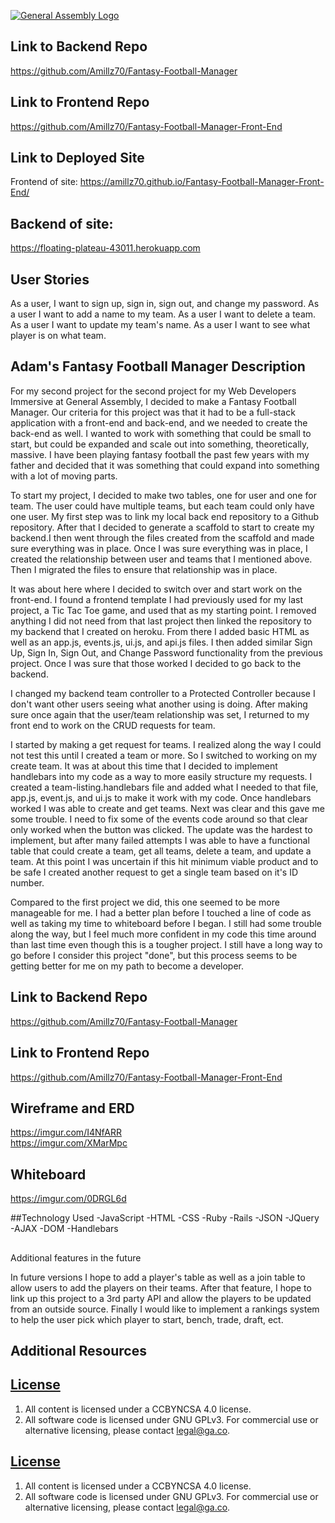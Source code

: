 [![General Assembly Logo](https://camo.githubusercontent.com/1a91b05b8f4d44b5bbfb83abac2b0996d8e26c92/687474703a2f2f692e696d6775722e636f6d2f6b6538555354712e706e67)](https://generalassemb.ly/education/web-development-immersive)

##
## Link to Backend Repo
https://github.com/Amillz70/Fantasy-Football-Manager

## Link to Frontend Repo
https://github.com/Amillz70/Fantasy-Football-Manager-Front-End

## Link to Deployed Site
Frontend of site:
https://amillz70.github.io/Fantasy-Football-Manager-Front-End/

## Backend of site:
https://floating-plateau-43011.herokuapp.com


## User Stories

As a user, I want to sign up, sign in, sign out, and change my password.
As a user I want to add a name to my team.
As a user I want to delete a team.
As a user I want to update my team's name.
As a user I want to see what player is on what team.

## Adam's Fantasy Football Manager Description
For my second project for the second project for my Web Developers Immersive at General Assembly, I decided to make a Fantasy Football Manager. Our criteria for this project was that it had to be a full-stack application with a front-end and back-end, and we needed to create the back-end as well. I wanted to work with something that could be small to start, but could be expanded and scale out into something, theoretically, massive. I have been playing fantasy football the past few years with my father and decided that it was something that could expand into something with a lot of moving parts.

To start my project, I decided to make two tables, one for user and one for team. The user could have multiple teams, but each team could only have one user. My first step was to link my local back end repository to a Github repository. After that I decided to generate a scaffold to start to create my backend.I then went through the files created from the scaffold and made sure everything was in place. Once I was sure everything was in place, I created the relationship between user and teams that I mentioned above. Then I migrated the files to ensure that relationship was in place.

It was about here where I decided to switch over and start work on the front-end. I found a frontend template I had previously used for my last project, a Tic Tac Toe game, and used that as my starting point. I removed anything I did not need from that last project then linked the repository to my backend that I created on heroku. From there I added basic HTML as well as an app.js, events.js, ui.js, and api.js files. I then added similar Sign Up, Sign In, Sign Out, and Change Password functionality from the previous project. Once I was sure that those worked I decided to go back to the backend.

I changed my backend team controller to a Protected Controller because I don't want other users seeing what another using is doing. After making sure once again that the user/team relationship was set, I returned to my front end to work on the CRUD requests for team.

I started by making a get request for teams. I realized along the way I could not test this until I created a team or more. So I switched to working on my create team. It was at about this time that I decided to implement handlebars into my code as a way to more easily structure my requests. I created a team-listing.handlebars file and added what I needed to that file, app.js, event.js, and ui.js to make it work with my code. Once handlebars worked I was able to create and get teams. Next was clear and this gave me some trouble. I need to fix some of the events code around so that clear only worked when the button was clicked. The update was the hardest to implement, but after many failed attempts I was able to have a functional table that could create a team, get all teams, delete a team, and update a team. At this point I was uncertain if this hit minimum viable product and to be safe I created another request to get a single team based on it's ID number.

Compared to the first project we did, this one seemed to be more manageable for me. I had a better plan before I touched a line of code as well as taking my time to whiteboard before I began. I still had some trouble along the way, but I feel much more confident in my code this time around than last time even though this is a tougher project. I still have a long way to go before I consider this project "done", but this process seems to be getting better for me on my path to become a developer.

## Link to Backend Repo
https://github.com/Amillz70/Fantasy-Football-Manager

## Link to Frontend Repo
https://github.com/Amillz70/Fantasy-Football-Manager-Front-End

## Wireframe and ERD

https://imgur.com/I4NfARR  
https://imgur.com/XMarMpc

## Whiteboard

https://imgur.com/0DRGL6d

##Technology Used
-JavaScript -HTML -CSS -Ruby -Rails -JSON -JQuery -AJAX -DOM -Handlebars

##
Additional features in the future

In future versions I hope to add a player's table as well as a join table to allow users to add the players on their teams. After that feature, I hope to link up this project to a 3rd party API and allow the players to be updated from an outside source. Finally I would like to implement a rankings system to help the user pick which player to start, bench, trade, draft, ect.

## Additional Resources



## [License](LICENSE)

1. All content is licensed under a CC­BY­NC­SA 4.0 license.
1. All software code is licensed under GNU GPLv3. For commercial use or
    alternative licensing, please contact legal@ga.co.

## [License](LICENSE)

1.  All content is licensed under a CC­BY­NC­SA 4.0 license.
1.  All software code is licensed under GNU GPLv3. For commercial use or
    alternative licensing, please contact legal@ga.co.

